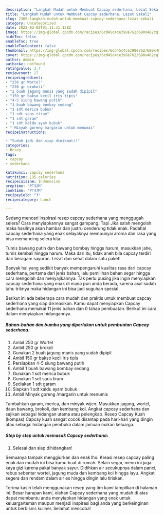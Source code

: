 ```yaml
---
description: "Langkah Mudah untuk Membuat Capcay sederhana, Lezat Sekali"
title: "Langkah Mudah untuk Membuat Capcay sederhana, Lezat Sekali"
slug: 2365-langkah-mudah-untuk-membuat-capcay-sederhana-lezat-sekali
category: Uncategorized
date: 2022-03-02T01:11:31.158Z
image: https://img-global.cpcdn.com/recipes/6cd45c4ce398e762/680x482cq70/capcay-sederhana-foto-resep-utama.jpg
hideToc: false
enableToc: true
enableTocContent: false
thumbnail: https://img-global.cpcdn.com/recipes/6cd45c4ce398e762/680x482cq70/capcay-sederhana-foto-resep-utama.jpg
cover: https://img-global.cpcdn.com/recipes/6cd45c4ce398e762/680x482cq70/capcay-sederhana-foto-resep-utama.jpg
author: Admin
authorAv: notfound
ratingvalue: 3.7
reviewcount: 17
recipeingredient:
- "250 gr Wortel"
- "250 gr brokoli"
- "2 buah jagung manis yang sudah dipipil"
- "150 gr bakso kecil iris tipis"
- "4-5 siung bawang putih"
- "1 buah bawang bombay sedang"
- "1 sdt merica bubuk"
- "1 sdt saus tiram"
- "1 sdt garam"
- "1 sdt kaldu ayam bubuk"
- " Minyak goreng margarin untuk menumis"
recipeinstructions:

- "Sudah jadi dan siap dinikmati!"
categories:
- Resep
tags:
- capcay
- sederhana

katakunci: capcay sederhana 
nutrition: 135 calories
recipecuisine: Indonesian
preptime: "PT32M"
cooktime: "PT47M"
recipeyield: "3"
recipecategory: Lunch

---
```



Sedang mencari inspirasi resep capcay sederhana yang menggugah selera? Cara menyiapkannya sangat gampang. Tapi Jika salah mengolah maka hasilnya akan hambar dan justru cenderung tidak enak. Padahal capcay sederhana yang enak selayaknya mempunyai aroma dan rasa yang bisa memancing selera kita.


Tumis bawang putih dan bawang bombay hingga harum, masukkan jahe, tumis kembali hingga harum. Maka dari itu, tidak aneh bila capcay terdiri dari beragam sayuran. Lezat dan sehat dalam satu paket!

Banyak hal yang sedikit banyak mempengaruhi kualitas rasa dari capcay sederhana, pertama dari jenis bahan, lalu pemilihan bahan segar hingga cara mengolah dan menyajikannya. Tak perlu pusing jika ingin menyiapkan capcay sederhana yang enak di mana pun anda berada, karena asal sudah tahu triknya maka hidangan ini bisa jadi suguhan spesial.


Berikut ini ada beberapa cara mudah dan praktis untuk membuat capcay sederhana yang siap dikreasikan. Kamu dapat menyiapkan Capcay sederhana memakai 11 jenis bahan dan 0 tahap pembuatan. Berikut ini cara dalam menyiapkan hidangannya.

<!--inarticleads1-->

##### Bahan-bahan dan bumbu yang diperlukan untuk pembuatan Capcay sederhana:

1. Ambil 250 gr Wortel
1. Ambil 250 gr brokoli
1. Gunakan 2 buah jagung manis yang sudah dipipil
1. Ambil 150 gr bakso kecil iris tipis
1. Persiapkan 4-5 siung bawang putih
1. Ambil 1 buah bawang bombay sedang
1. Gunakan 1 sdt merica bubuk
1. Gunakan 1 sdt saus tiram
1. Sediakan 1 sdt garam
1. Siapkan 1 sdt kaldu ayam bubuk
1. Ambil  Minyak goreng /margarin untuk menumis


Tambahkan garam, merica, dan minyak wijen. Masukkan jagung, wortel, daun bawang, brokoli, dan kembang kol. Angkat capcay sederhana dan sajikan sebagai hidangan utama atau pelengkap. Resep Capcay Kuah (kompas) Capcay kuah sangat cocok disantap pada hari-hari yang dingin atau sebagai hidangan pembuka dalam jamuan makan keluarga. 

<!--inarticleads2-->

##### Step by step untuk memasak Capcay sederhana:


1. Selesai dan siap dihidangkan!

Semuanya tampak menggiurkan dan enak lho. Kreasi resep capcay paling enak dan mudah ini bisa kamu buat di rumah. Selain segar, menu ini juga kaya gizi karena pakai banyak sayur. Didihkan air secukupnya dalam panci, rebus sebentar wortel, jagung muda dan kembang kol hingga layu. Angkat segera dan rendam dalam air es hingga dingin lalu tiriskan. 

Terima kasih telah menggunakan resep yang tim kami tampilkan di halaman ini. Besar harapan kami, olahan Capcay sederhana yang mudah di atas dapat membantu anda menyiapkan hidangan yang enak untuk keluarga/teman maupun menjadi inspirasi bagi anda yang berkeinginan untuk berbisnis kuliner. Selamat mencoba!
